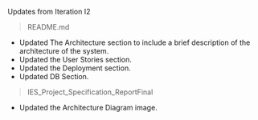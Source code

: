 Updates from Iteration I2

> README.md

- Updated The Architecture section to include a brief description of the architecture of the system.
- Updated the User Stories section.
- Updated the Deployment section.
- Updated DB Section.

> IES_Project_Specification_ReportFinal

- Updated the Architecture Diagram image.